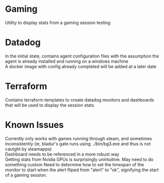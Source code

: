 # Gaming
Utility to display stats from a gaming session
testing

# Datadog
In the initial state, contains agent configuration files with the assumption the agent is already installed and running on a windows machine  
A docker image with config already completed will be added at a later date

# Terraform 
Contains terraform templates to create datadog monitors and dashboards that will be used to display the session stats

# Known Issues
Currently only works with games running through steam, and sometimes inconsistently (ie, bladur's gate runs using ../bin/bg3.exe and thus is not cautght by steamapps)  
Dashboard needs to be referenced in a more robust way  
Getting stats from Nvidia GPUs is surprisingly unintuitive. May need to do something custom
Need to determine how to set the timespan of the monitor to start when the alert fliped from "alert" to "ok", signifying the start of a gaming session.  